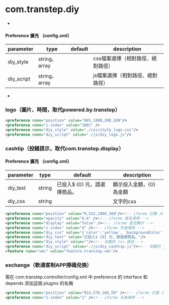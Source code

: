 # com.transtep.diy

-

#### Preference 擴充 （config.xml）

|parameter|type|default|description|
|---------|----|-------|-----------|
|diy_style|string、array||css檔案選擇（相對路徑、絕對路徑）|
|diy_script|string、array||js檔案選擇（相對路徑、絕對路徑）|


-

### logo（圖片、時間，取代powered.by.transtep）

``` xml
<preference name="position" value="865,1800,208,109"/>
<preference name="z-index" value="1001" />
<preference name="diy_style" value="./css/style_logo.css"/>
<preference name="diy_script" value="./js/diy_logo.js"/>
```

### cashtip（投錢提示，取代com.transtep.display）

#### Preference 擴充 （config.xml）

|parameter|type|default|description|
|---------|----|-------|-----------|
|diy_text|string |已投入$ {0} 元，請選擇商品。|顯示投入金額，{0} 為金額|
|diy_css|string ||文字的css|

``` xml
<preference name="position" value="0,532,1080,160"/><!-- ifarme 位置 大小 -->
<preference name="opacity" value="0.6" /><!-- ifarme 是否透明 -->
<preference name="display" value="false" /><!-- ifarme 是否顯示 -->
<preference name="z-index" value="4" /><!-- ifarme 先後順序 -->
<preference name="diy_css" value="{'color':'yellow', 'backgroundColor':'#000', 'fontSize':'64px', 'textAlign':'right'}"/>
<preference name="diy_text" value="已投入$ {0} 元，請選擇商品。"/>
<preference name="diy_style" value=""/><!-- 加載的 css 路徑 -->
<preference name="diy_script" value="./js/diy_cashtip.js"/><!-- 加載的 js 路徑 -->
<feature name="vmc" value="feature.transtep.vmc"/>
```

### exchange（軟通客制APP掃碼兌換）

需在 com.transtep.controller/config.xml 中 preference 的 interface 和 depends 添加這個 plugins 的名稱

``` xml
<preference name="position" value="914,578,166,59" /><!-- ifarme 位置 大小 -->
<preference name="z-index" value="1" /><!-- ifarme 先後順序 -->
```
